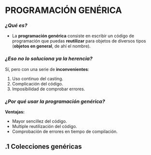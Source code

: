 # PROGRAMACIÓN GENÉRICA

### *¿Qué es?*
- La **programación genérica** consiste en escribir un código de programación que puedas **reutilizar** para objetos de diversos tipos (**objetos en general**, de ahí el nombre).

### *¿Eso no lo soluciona ya la herencia?*
Sí, pero con una serie de **inconvenientes**:

1. Uso continuo del casting.
2. Complicación del código.
3. Imposibilidad de comprobar errores.
### *¿Por qué usar la programación genérica?*
**Ventajas:**
- Mayor sencillez del código.
- Multiple reutilización del código.
- Comprobación de errores en tiempo de compilación.
## .1 Colecciones genéricas
